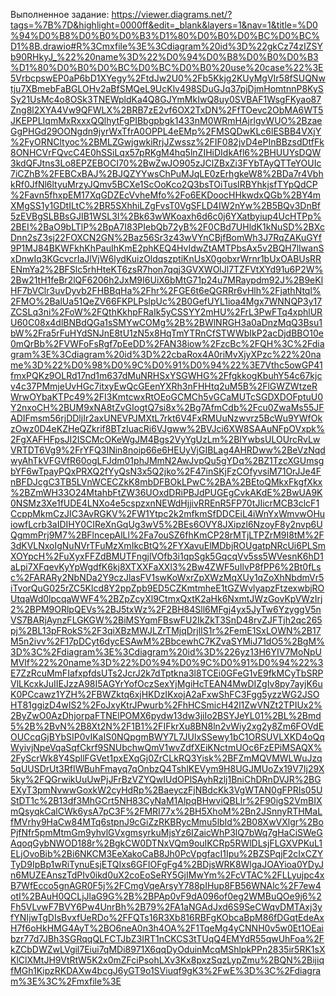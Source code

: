 Выполненное задание:
https://viewer.diagrams.net/?tags=%7B%7D&highlight=0000ff&edit=_blank&layers=1&nav=1&title=%D0%94%D0%B8%D0%B0%D0%B3%D1%80%D0%B0%D0%BC%D0%BC%D1%8B.drawio#R%3Cmxfile%3E%3Cdiagram%20id%3D%22gkCz74zIZSYb90RHkyJ_%22%20name%3D%22%D0%94%D0%B8%D0%B0%D0%B3%D1%80%D0%B0%D0%BC%D0%BC%D0%B0%20use%20case%22%3E5VrbcpswEP0aP6bD1XYegy%2FtdJw2U0%2Fb5Kkjg2KUyMgVIr58fSUQNwtju7XBmebFaBGLOHv2aBfSMQeL9UcKlv498SDuGJq37pjDjmHomtnnP8KySSy21UsMc4o8OSk3TNEWpldKa4Q8GJYmMkIwQ8uy0SVBAF1WsgFKyao87Zng8l2XYA4Vw9QFWLX%2BRB7zE2vf6OX2TxDN%2FfTOevc2ObMA6WT5JKEPPLIqmMxRxxxQQlhytFgPIBbgpbgk1433nM0WRmHAjrlgvWUO%2BzaeGgPHGd29OONgdn9jyrWxTfrA0OPPL4eEMp%2FMSQDwKLc6lESBB4VXjY%2FyORNCltyoc%2BMLZGwjgwkiRrjJZwssz%2FIF082jvD4ePInBBzsdDtfFk8ONHCVrFQvcC4E0hSSiLqx57pRKgM4hq5lnZIHiDIdkAfl6%2BHUUYsDQW3kdQFJtns3Lo8EPZEBOCI70%2BwZwJO905zJClZBxZi3FYbTAyQTTeYOUIc7iCZhB%2FEBCxBAJ%2BJQZYYwsChPuMJqLE0zErhgkeW8%2BDa7r4VbhkRf0JfNl6ltyuMrzyJQmv5BCXe1ScOoKco2Q3bsTOiTusIRBYhkjsfTYpQdCP%2Favn5fhxpEM17XqGDZEcVvheMfo%2Fo6EKDoocHHkwdxQGb%2BY4mXMgSS1y1GDtILtC%2BR5SXhhiLZgFvsT0VgSFLD4IW2nYw%2B5BQv3DnBf5zEVBgSLBBsGJIB1WSL3I%2Bk63wWKoaxh6d6c0j6YXatbyiup4UcHTPp%2BEI%2BaO9bLTlP%2BpA7I83PIebQb72yB%2F0CBd7UHldK1kNuSD%2BXcDnn2sZ3sj22FOXCN2GN%2Baz56Sr3z43wVYnCBjfBomWh3J7RqZAKuGYf9P1MJ84BKWFkhKhPauIhKmE2phKEQ4HvIdwZtAMTPbsAx5v2BQH7lIwanSxDnwIq3KGcvcrIaJlVjW6lydKuizOldqszptiKnUsX0gobxrWrnr1bUxOABUsRRENmYa2%2BFSlc5rhHteKT6zsR7hon7qqj3GVXWOlJl7TZFVtXYd91u6P2W%2Bw21tH1feBr2lQF6206h2JxM9I6UiX6bMtG71p24u7MRaypdm92J%2B9eKlHF7bVClr3uvDyvb2FHBBqHa%2Fhr%2FGE6t6eQGRRr6vHlh%2FjathNtql%2FMO%2BalUa51QeZV66FKPLPslpUc%2B0GefUYL1ioa4Mgx7WNNQP3y17ZCSLq3ni%2FoW%2FQthKkhpFRaIk5yCSSYY2mHU%2FrL3PwFTq4xphlURU60C08x4dlBNBdQGa1sSMYwCOMg%2B%2BWlNRGH3a0aDnzMqQ3Bsu1bW%2Fra5rFuHYdSNJnE8tU1zN5x8HqTmYTRnCfSTWWbIkP2acDjdBBO10e0mQrBb%2FVWFoFsRgf7pEeDD%2FAN38iow%2FzcBc%2FQH%3C%2Fdiagram%3E%3Cdiagram%20id%3D%22cbaRox4A0riMvXjyXPzc%22%20name%3D%22%D0%98%D0%9C%D0%91%D0%94%22%3E7Vthc5owGP41fmxPQKz9OLRd17nd1m637dMuNRHSxYSGWHG%2FfgkkogKbuhY54c67kjcv4c37PMmjeUvHGc7itxyEwQcGEenYXRh3nFHHtq2uM5B%2FlGWZWtzeRWrwOYbaKTPc49%2FI3KmtcwxRtOEoGCMCh5vGCaMUTcSGDXDOFptuU0Y2nxoCH%2BUM9xNA8tZvGIogtQ7si8x%2Bg7AfmCdb%2Fcu0ZwaMs55JFADIFmsm56rjDDljIr2axUNEVPJMXtL7rkt6V4FxRMUuNzwvrz5BcWu9YWfOkzOwz0D4eKZHeQZkrif8BTzIuacRi6VJgww%2BVJci6XW8SAAuNFpOVxpk%2FgXAFHFpsJI2ISCMcOKeWgJM4Bgs2VyYgUzLm%2BIYwbsULOUrcRvLwVRTDT6Vg9%2FrYFQ3INin8noip66e6HEUyVjGIBLag4AHRDww%2BeVzNqdwyAhTkVFGVfR60ogLFJdm01phJMmN2AwJvpQu5gYDq%2BZ1TzcXGUmsgbYF6wTpayPQxPRXQ2fYyQsN3x5Q2jko%2F47inSKjFzCOfyvsiM71OrJJe4FnBFDJcgC3TB5LVnWCECZkK8mbDFBOkLPwC%2BA%2BEtoQMkxFkgfXkx%2BZmWH33O24MtahbFtZW36UOxdDRiPBJdPUGEgCvkAKdE%2BwUA9K0NSMz3Xe1fUDE4LNXo4e5cspzxnNEWdHjjivRREnR5FP70tJIicrMCB3clcF1CcppMkmCzJIC3AvRGKV%2FW1Ytpc2k2mfkmSfDDCEiL4iWnYxWmvwOHuiowfLcrb3aIDIHY0CIReXnGqUg3wV5%2BEs6OVY8JXipzl6NzoyF8y2nvp6UQgmmPrj9M7%2BFlncepAlLl%2Fa7ouSZ6fhKmCP28rMTjLTPZrM9I8tM%2F3dKVLNxoIgNuNVrTFuMzXmIkcBtQ%2FYXavuElMDbjROUgatpNRcUi6PLSmXOYpcH%2FuXyxFFZdBMUTFngjlVOfb3i1qpSgk5GqcqVv5ss5WVesnK6hD1aLpi7XFqevKyYpWgdfK6kj8XTXXFaXXl3%2Bw4ZWF5uIlvP8fPP6%2Bt0fLsc%2FARARy2NbNDa2Y9czJlasFV1swKoWxrZpXWzMqXUy1qZoXhNbdmVr5iTvorQuG025rZC5Klcd8Y2ppZpb9ED5CZKmtmheE1tGZWvlyapzFtzexwbjROUtqaWd0lpcqaWWF4%2BZpZcyXl9CtmxQxtK2aHk6NxmtJWzGovKpVWzIrj2%2BPM9ORlpQEVs%2BJ5txWz%2F2BH84Sll6MFgj4yx5JyTw6YzyggV5nVS7BARjAynzFLGKGW%2BiMSYqmFBswFU2IkZkT3SnD48rvZJFTjh2qc265pj%2BL13pFRokS%2F3qiXBzMWJLZrTMjqDrjlIS1r%2FemE1SxLOWN%2B17M5n2ivv%2F17pDCyt6dycESAwM%2BbcewhC7KZvaSYMiJ71dO5%2BgM%3D%3C%2Fdiagram%3E%3Cdiagram%20id%3D%226yz13H6YIV7MoNpUMVlf%22%20name%3D%22%D0%94%D0%9C%D0%91%D0%94%22%3E7ZzRcuMmFIafxpfdsUTs2JcrJ2k7dTptkna3l8TCEi0GFeG1vE9fkMCyTbSRPVlLKcxkJuIIEJzzA98I5AGYrYofOczSexYjMgiHcTEAN4MwDIZgIv8py7ayjK6uK0PCcawz1YZH%2FBWZktq6xjHKDzIKxojA2aFxwShFC3Fgg5yzzWG2JSOHT81ggizD4wIS2%2FoJxyKtrJPwurb%2FhHCSmicH42l1ZwVNZt2TPIUx2%2ByZwO0AzDhjorpaFTNElPOMX6pydw13dw3jiIo2BSYJeYL01%2BL%2Bmd5%2B%2BvN%2B8Xt2N%2F1B1%2FIFkrXu8BN8ln2vWiy2xg2y8Zm6FOVdEOUCcqGjBYbSIP0vIKaIS0NQpgmBWY7L7JUlxSSewy1bC1ORSUVLXKD4oQqWyivjNpeVqaSqfCkrf9SNUbchwQmV1wvZdfXEiKNctmUOc6FzEPiMSAQX%2FyScrWk8Y4SpllFGVet1pxEXqGj0ZrCLkRQ3Yisk%2BFZmMQVMWLWuJzq5qUUSDrUt3RfIWBuhFmayq7qOnbzQ4TshlKEVym9H8UGJMUoZx19V7Ij29X5ky%2FQGrwikUuUwPjJFrBzVZYQwIUdOPlSAyhRzlj1BniChDRnDVJR%2BGEXyT3pmNvwwGoxkW2cyHdRp%2BaeyczFjNBdcKk3VgWTAN0gFPRIs05UStDT1c%2B13df3MhGCrt5NH83CyNaM1AlpqBHwviQBLIr%2F90igS2VmBIXmQsyqkCalCWk6ysA7pC3F%2FMRI77x%2BH5XhoM%2Bn2JSnnyRTHMaLfMVrhy9HaCw84MTq6stpnJ9cGiZzRKBRycMmu5lbId%2B08XwVXlgr%2BoPjfNfr5pmMtmGm9yhvlGVxgmsyrkuMjsYz6IZaicWhP3lQ7bWq7gHaCiSWeGAqoqGybNWOD188r%2BgkCW0DTNxVQm9ouIKCRp5RWlDLsjFLGXVPKuL1ELjOvoBib%2Bi6NKCM3EeXakoCaB8Jh0PcVpgfacI1Ipu%2BZSPqjF2cIxCZYTyD9IpBp1wRiTynuEsjETQIxs6GFIOFgFg4%2BDjsWRK8WlgaJOAYioa0YDyJn6MUZEAnszTdPIv0ikd0uX2coEoSeRY5GjIMwYm%2FcVTAC%2FLLyujpc4xB7WfEcco5gnAGR0F5j%2FCmgVqeArsyY788pIHup8FB56WNAlc%2F7ew4otI%2BAuH0QCLjJlaG9G%2B%2BPAp0vF9dA096of0eg2WMBuQOe9j6%2Fh5VLvwF7BVY6Pw4UnrBh%2B79%2FA1aNGAdJxd6S9SeCWqvDMTAxj3yfYNIjwTgDIsBvxfUeRDo%2FFQTs16R3Xb816RBFgKObcaBpM86fDGqtEdeAxH7f6oHkHMG4AyT%2BO6neA0n3h4OA%2F1TqeMg4yCNNH0v5w0Et1OEaibzr77d7JBh3SGRqqQLFCTJbZ3IRT1nCKCS3tTUqQ4EMYdR55qwUhFoa%2FkZCbDWZwLVgil7Eiui7qMDi8971X6qqDyOduinMcqMShlpkPPn2835ir5RK1sXKlClXMtJH9VtRtW5K2x0mZFciPsohLXv3Kx8pxzSqzLypZmu%2BQN%2BijiqfMGh1KipzRKDAXw4bcgJ6yGT9o1SViuqf9gK3%2FwE%3D%3C%2Fdiagram%3E%3C%2Fmxfile%3E

